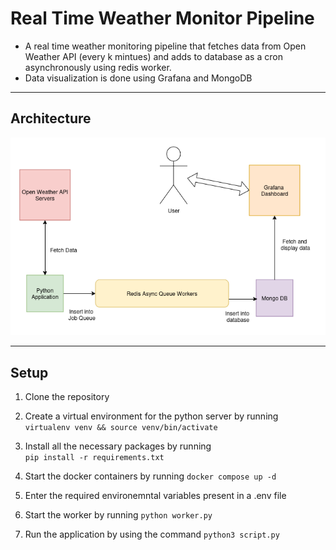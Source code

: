 # Real Time Weather Monitor Pipeline
- A real time weather monitoring pipeline that fetches data from Open Weather API (every k mintues) and adds to database as a cron asynchronously using redis worker.
- Data visualization is done using Grafana and MongoDB

---

## Architecture 
![image info](rtwm-arch.png)

---

## Setup

1. Clone the repository

2. Create a virtual environment for the python server by running\
  ```virtualenv venv && source venv/bin/activate```

3. Install all the necessary packages by running\
   ```pip install -r requirements.txt```

4. Start the docker containers by running
    ```docker compose up -d``` 

5. Enter the required environemntal variables present in a .env file

6. Start the worker by running
    ```python worker.py```

7. Run the application by using the command
   ```python3 script.py```
   
